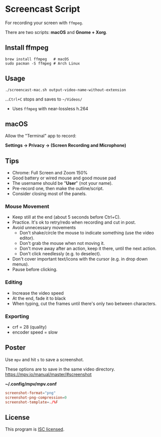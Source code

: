 # Screencast Script
For recording your screen with `ffmpeg`.

There are two scripts: **macOS** and **Gnome + Xorg**.

## Install ffmpeg
```shell
brew install ffmpeg   # macOS
sudo pacman -S ffmpeg # Arch Linux
```

## Usage
`./screencast-mac.sh output-video-name-without-extension`

...`Ctrl+C` stops and saves to `~/Videos/`

- Uses `ffmpeg` with near-lossless h.264

## macOS
Allow the "Terminal" app to record:

**Settings → Privacy → (Screen Recording and Microphone)**


## Tips
- Chrome: Full Screen and Zoom 150%
- Good battery or wired mouse and good mouse pad
- The username should be "**User**" (not your name).
- Pre-record one, then make the outline/script.
- Consider closing most of the panels.

### Mouse Movement
- Keep still at the end (about 5 seconds before Ctrl+C).
- Practice. It's ok to retry/redo when recording and cut in post.
- Avoid unnecessary movements
	- Don't shake/circle the mouse to indicate something (use the video editor).
	- Don't grab the mouse when not moving it.
	- Don't move away after an action, keep it there, until the next action.
	- Don't click needlessly (e.g. to deselect).
- Don't cover important text/icons with the cursor (e.g. in drop down menus).
- Pause before clicking.

### Editing
- Increase the video speed
- At the end, fade it to black
- When typing, cut the frames until there's only two between characters.

### Exporting
- crf = 28 (quality)
- encoder speed = slow


## Poster
Use `mpv` and hit `s` to save a screenshot.

These options are to save in the same video
directory. https://mpv.io/manual/master/#screenshot

**~/.config/mpv/mpv.conf**
```conf
screenshot-format="png"
screenshot-png-compression=0
screenshot-template=./%F
```


## License
This program is [ISC licensed](./LICENSE).
